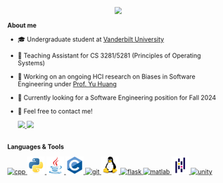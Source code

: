 <a href="https://github.com/WilliamStar007">
  <p align="center">
    <img width="30%" src="https://i.postimg.cc/7671qNPV/William-Star.jpg" />
  </p>
</a>

**About me**

- 🎓 Undergraduate student at [Vanderbilt University](https://www.vanderbilt.edu/)

- 💼 Teaching Assistant for CS 3281/5281 (Principles of Operating Systems)

- 🔭 Working on an ongoing HCI research on Biases in Software Engineering under [Prof. Yu Huang](https://engineering.vanderbilt.edu/bio/yu-huang)

- 🌱 Currently looking for a Software Engineering position for Fall 2024

<p align="left"> 
  
- 💬 Feel free to contact me!

  <a href="https://www.linkedin.com/in/anda-liang">
    <img height="30" src="https://img.shields.io/badge/LinkedIn-blue?style=for-the-badge&logo=linkedin" />
  </a>
  <a href="https://github.com/WilliamStar007/WilliamStar007/issues">
    <img height="30" src="https://img.shields.io/badge/Issues-grey?style=for-the-badge&logo=github" />
  </a>
  <br></br>
</p>

**Languages & Tools**
<p align="left"> 
  <a href="https://www.isocpp.org/" target="_blank" rel="noreferrer"> 
    <img src="https://raw.githubusercontent.com/isocpp/logos/64ef037049f87ac74875dbe72695e59118b52186/cpp_logo.svg" alt="cpp" width="40" height="40"/> 
  </a> 
    <a href="https://www.python.org" target="_blank" rel="noreferrer"> 
    <img src="https://raw.githubusercontent.com/devicons/devicon/master/icons/python/python-original.svg" alt="python" width="40" height="40"/> 
  </a> 
    <a href="https://www.java.com" target="_blank" rel="noreferrer"> 
    <img src="https://raw.githubusercontent.com/devicons/devicon/master/icons/java/java-original.svg" alt="java" width="40" height="40"/> 
  </a> 
  <a href="https://www.cprogramming.com/" target="_blank" rel="noreferrer"> 
    <img src="https://raw.githubusercontent.com/devicons/devicon/master/icons/c/c-original.svg" alt="c" width="40" height="40"/> 
  </a> 
  <a href="https://git-scm.com/" target="_blank" rel="noreferrer"> 
    <img src="https://www.vectorlogo.zone/logos/git-scm/git-scm-icon.svg" alt="git" width="40" height="40"/> 
  </a> 
  <a href="https://www.linux.org/" target="_blank" rel="noreferrer"> 
    <img src="https://raw.githubusercontent.com/devicons/devicon/master/icons/linux/linux-original.svg" alt="linux" width="40" height="40"/> 
  </a> 
  <a href="flask.palletsprojects.com" target="_blank" rel="noreferrer"> 
    <img src="https://i.postimg.cc/QNfnB6MG/flask-logo.png" alt="flask" width="40" height="40"/> 
  </a> 
  <a href="https://www.mathworks.com/" target="_blank" rel="noreferrer"> 
    <img src="https://upload.wikimedia.org/wikipedia/commons/2/21/Matlab_Logo.png" alt="matlab" width="40" height="40"/> 
  </a> 
  <a href="https://pandas.pydata.org/" target="_blank" rel="noreferrer"> 
    <img src="https://raw.githubusercontent.com/devicons/devicon/2ae2a900d2f041da66e950e4d48052658d850630/icons/pandas/pandas-original.svg" alt="pandas" width="40" height="40"/> 
  </a> 
  <a href="https://unity.com/" target="_blank" rel="noreferrer"> 
    <img src="https://www.vectorlogo.zone/logos/unity3d/unity3d-icon.svg" alt="unity" width="40" height="40"/> 
  </a> 
  </a>
</p>

